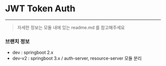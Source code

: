 # JWT Token Auth

-----
> 자세한 정보는 모듈 내에 있는 readme.md 를 참고해주세요

### 브랜치 정보

- dev : springboot 2.x
- dev-v2 : springboot 3.x / auth-server, resource-server 모듈 분리